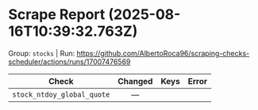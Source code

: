 # Scrape Report (2025-08-16T10:39:32.763Z)

Group: `stocks`  |  Run: https://github.com/AlbertoRoca96/scraping-checks-scheduler/actions/runs/17007476569

| Check | Changed | Keys | Error |
|---|:---:|:--|:--|
| `stock_ntdoy_global_quote` | — |  |  |
